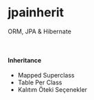 # jpainherit

ORM, JPA & Hibernate

<br/>
<h4>Inheritance</h4>
<ul>
  <li>Mapped Superclass</li>
  <li>Table Per Class </li>
  <li>Kalıtım Öteki Seçenekler </li>
</ul>
